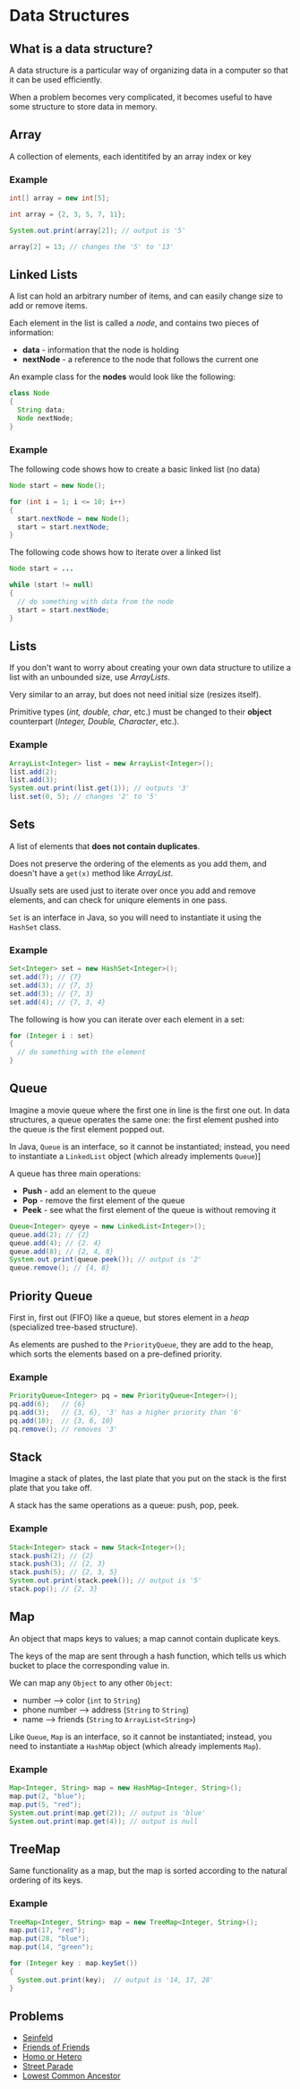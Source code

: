 # Data Structures

## What is a data structure?

A data structure is a particular way of organizing data in a computer so that it can be used efficiently.

When a problem becomes very complicated, it becomes useful to have some structure to store data in memory.

## Array

A collection of elements, each identitifed by an array index or key

### Example

```java
int[] array = new int[5];

int array = {2, 3, 5, 7, 11};

System.out.print(array[2]); // output is '5'

array[2] = 13; // changes the '5' to '13'
```

## Linked Lists

A list can hold an arbitrary number of items, and can easily change size to add or remove items.

Each element in the list is called a *node*, and contains two pieces of information:
- **data** - information that the node is holding
- **nextNode** - a reference to the node that follows the current one

An example class for the **nodes** would look like the following:

```java
class Node
{
  String data;
  Node nextNode;
}
```

### Example

The following code shows how to create a basic linked list (no data)

```java
Node start = new Node();

for (int i = 1; i <= 10; i++)
{
  start.nextNode = new Node();
  start = start.nextNode;
}
```

The following code shows how to iterate over a linked list

```java
Node start = ...

while (start != null)
{
  // do something with data from the node
  start = start.nextNode;
}
```

## Lists

If you don't want to worry about creating your own data structure to utilize a list with an unbounded size, use *ArrayLists*.

Very similar to an array, but does not need initial size (resizes itself).

Primitive types (*int, double, char*, etc.) must be changed to their **object** counterpart (*Integer, Double, Character*, etc.).

### Example

```java
ArrayList<Integer> list = new ArrayList<Integer>();
list.add(2);
list.add(3);
System.out.print(list.get(1)); // outputs '3'
list.set(0, 5); // changes '2' to '5'
```

## Sets

A list of elements that **does not contain duplicates**.

Does not preserve the ordering of the elements as you add them, and doesn't have a `get(x)` method like *ArrayList*.

Usually sets are used just to iterate over once you add and remove elements, and can check for uniqure elements in one pass.

`Set` is an interface in Java, so you will need to instantiate it using the `HashSet` class.

### Example

```java
Set<Integer> set = new HashSet<Integer>();
set.add(7); // {7}
set.add(3); // {7, 3}
set.add(3); // {7, 3}
set.add(4); // {7, 3, 4}
```

The following is how you can iterate over each element in a set:

```java
for (Integer i : set)
{
  // do something with the element
}
```

## Queue

Imagine a movie queue where the first one in line is the first one out. In data structures, a queue operates the same one: the first element pushed into the queue is the first element popped out.

In Java, `Queue` is an interface, so it cannot be instantiated; instead, you need to instantiate a `LinkedList` object (which already implements `Queue`)]

A queue has three main operations:
- **Push** - add an element to the queue
- **Pop** - remove the first element of the queue
- **Peek** - see what the first element of the queue is without removing it

```java
Queue<Integer> qyeye = new LinkedList<Integer>();
queue.add(2); // {2}
queue.add(4); // {2. 4}
queue.add(8); // {2, 4, 8}
System.out.print(queue.peek()); // output is '2'
queue.remove(); // {4, 8}
```

## Priority Queue

First in, first out (FIFO) like a queue, but stores element in a *heap* (specialized tree-based structure).

As elements are pushed to the `PriorityQueue`, they are add to the heap, which sorts the elements based on a pre-defined priority.

### Example

```java
PriorityQueue<Integer> pq = new PriorityQueue<Integer>();
pq.add(6);   // {6}
pq.add(3);   // {3, 6}, '3' has a higher priority than '6'
pq.add(10);  // {3, 6, 10}
pq.remove(); // removes '3'
```

## Stack

Imagine a stack of plates, the last plate that you put on the stack is the first plate that you take off.

A stack has the same operations as a queue: push, pop, peek.

### Example

```java
Stack<Integer> stack = new Stack<Integer>();
stack.push(2); // {2}
stack.push(3); // {2, 3}
stack.push(5); // {2, 3, 5}
System.out.print(stack.peek()); // output is '5'
stack.pop(); // {2, 3}
```

## Map

An object that maps keys to values; a map cannot contain duplicate keys.

The keys of the map are sent through a hash function, which tells us which bucket to place the corresponding value in.

We can map any `Object` to any other `Object`:
- number --> color (`int` to `String`)
- phone number --> address (`String` to `String`)
- name --> friends (`String` to `ArrayList<String>`)

Like `Queue`, `Map` is an interface, so it cannot be instantiated; instead, you need to instantiate a `HashMap` object (which already implements `Map`).

### Example

```java
Map<Integer, String> map = new HashMap<Integer, String>();
map.put(2, "blue");
map.put(5, "red");
System.out.print(map.get(2)); // output is 'blue'
System.out.print(map.get(4)); // output is null
```

## TreeMap

Same functionality as a map, but the map is sorted according to the natural ordering of its keys.

### Example

```java
TreeMap<Integer, String> map = new TreeMap<Integer, String>();
map.put(17, "red");
map.put(28, "blue");
map.put(14, "green");

for (Integer key : map.keySet())
{
  System.out.print(key);  // output is '14, 17, 28'
}
```

## Problems

- [Seinfeld](http://www.spoj.com/problems/ANARC09A/)
- [Friends of Friends](http://www.spoj.com/problems/FACEFRND/)
- [Homo or Hetero](http://www.spoj.com/problems/HOMO/)
- [Street Parade](http://www.spoj.com/problems/STPAR/)
- [Lowest Common Ancestor](http://www.spoj.com/problems/LCA/)
